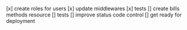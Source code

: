 [x] create roles for users
[x] update middlewares
[x] tests
[] create bills methods resource
[] tests
[] improve status code control
[] get ready for deployment
